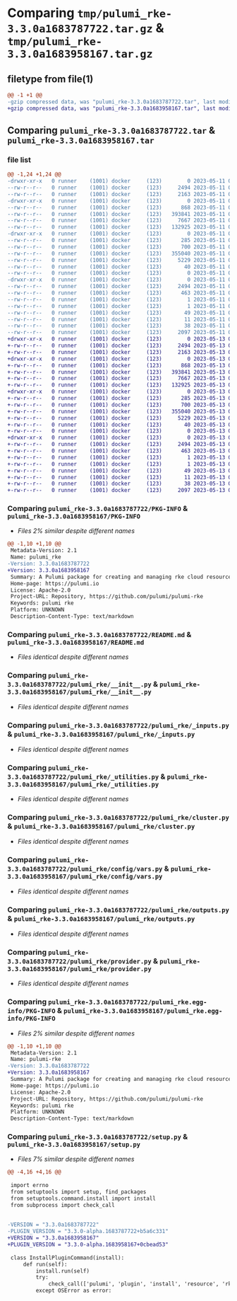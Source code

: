 # Comparing `tmp/pulumi_rke-3.3.0a1683787722.tar.gz` & `tmp/pulumi_rke-3.3.0a1683958167.tar.gz`

## filetype from file(1)

```diff
@@ -1 +1 @@
-gzip compressed data, was "pulumi_rke-3.3.0a1683787722.tar", last modified: Thu May 11 06:55:52 2023, max compression
+gzip compressed data, was "pulumi_rke-3.3.0a1683958167.tar", last modified: Sat May 13 06:14:54 2023, max compression
```

## Comparing `pulumi_rke-3.3.0a1683787722.tar` & `pulumi_rke-3.3.0a1683958167.tar`

### file list

```diff
@@ -1,24 +1,24 @@
-drwxr-xr-x   0 runner    (1001) docker     (123)        0 2023-05-11 06:55:52.243832 pulumi_rke-3.3.0a1683787722/
--rw-r--r--   0 runner    (1001) docker     (123)     2494 2023-05-11 06:55:52.243832 pulumi_rke-3.3.0a1683787722/PKG-INFO
--rw-r--r--   0 runner    (1001) docker     (123)     2163 2023-05-11 06:55:50.000000 pulumi_rke-3.3.0a1683787722/README.md
-drwxr-xr-x   0 runner    (1001) docker     (123)        0 2023-05-11 06:55:52.239832 pulumi_rke-3.3.0a1683787722/pulumi_rke/
--rw-r--r--   0 runner    (1001) docker     (123)      868 2023-05-11 06:55:50.000000 pulumi_rke-3.3.0a1683787722/pulumi_rke/__init__.py
--rw-r--r--   0 runner    (1001) docker     (123)   393841 2023-05-11 06:55:50.000000 pulumi_rke-3.3.0a1683787722/pulumi_rke/_inputs.py
--rw-r--r--   0 runner    (1001) docker     (123)     7667 2023-05-11 06:55:50.000000 pulumi_rke-3.3.0a1683787722/pulumi_rke/_utilities.py
--rw-r--r--   0 runner    (1001) docker     (123)   132925 2023-05-11 06:55:50.000000 pulumi_rke-3.3.0a1683787722/pulumi_rke/cluster.py
-drwxr-xr-x   0 runner    (1001) docker     (123)        0 2023-05-11 06:55:52.243832 pulumi_rke-3.3.0a1683787722/pulumi_rke/config/
--rw-r--r--   0 runner    (1001) docker     (123)      285 2023-05-11 06:55:50.000000 pulumi_rke-3.3.0a1683787722/pulumi_rke/config/__init__.py
--rw-r--r--   0 runner    (1001) docker     (123)      700 2023-05-11 06:55:50.000000 pulumi_rke-3.3.0a1683787722/pulumi_rke/config/vars.py
--rw-r--r--   0 runner    (1001) docker     (123)   355040 2023-05-11 06:55:50.000000 pulumi_rke-3.3.0a1683787722/pulumi_rke/outputs.py
--rw-r--r--   0 runner    (1001) docker     (123)     5229 2023-05-11 06:55:50.000000 pulumi_rke-3.3.0a1683787722/pulumi_rke/provider.py
--rw-r--r--   0 runner    (1001) docker     (123)       40 2023-05-11 06:55:50.000000 pulumi_rke-3.3.0a1683787722/pulumi_rke/pulumi-plugin.json
--rw-r--r--   0 runner    (1001) docker     (123)        0 2023-05-11 06:55:50.000000 pulumi_rke-3.3.0a1683787722/pulumi_rke/py.typed
-drwxr-xr-x   0 runner    (1001) docker     (123)        0 2023-05-11 06:55:52.243832 pulumi_rke-3.3.0a1683787722/pulumi_rke.egg-info/
--rw-r--r--   0 runner    (1001) docker     (123)     2494 2023-05-11 06:55:52.000000 pulumi_rke-3.3.0a1683787722/pulumi_rke.egg-info/PKG-INFO
--rw-r--r--   0 runner    (1001) docker     (123)      463 2023-05-11 06:55:52.000000 pulumi_rke-3.3.0a1683787722/pulumi_rke.egg-info/SOURCES.txt
--rw-r--r--   0 runner    (1001) docker     (123)        1 2023-05-11 06:55:52.000000 pulumi_rke-3.3.0a1683787722/pulumi_rke.egg-info/dependency_links.txt
--rw-r--r--   0 runner    (1001) docker     (123)        1 2023-05-11 06:55:52.000000 pulumi_rke-3.3.0a1683787722/pulumi_rke.egg-info/not-zip-safe
--rw-r--r--   0 runner    (1001) docker     (123)       49 2023-05-11 06:55:52.000000 pulumi_rke-3.3.0a1683787722/pulumi_rke.egg-info/requires.txt
--rw-r--r--   0 runner    (1001) docker     (123)       11 2023-05-11 06:55:52.000000 pulumi_rke-3.3.0a1683787722/pulumi_rke.egg-info/top_level.txt
--rw-r--r--   0 runner    (1001) docker     (123)       38 2023-05-11 06:55:52.243832 pulumi_rke-3.3.0a1683787722/setup.cfg
--rw-r--r--   0 runner    (1001) docker     (123)     2097 2023-05-11 06:55:50.000000 pulumi_rke-3.3.0a1683787722/setup.py
+drwxr-xr-x   0 runner    (1001) docker     (123)        0 2023-05-13 06:14:54.069416 pulumi_rke-3.3.0a1683958167/
+-rw-r--r--   0 runner    (1001) docker     (123)     2494 2023-05-13 06:14:54.061416 pulumi_rke-3.3.0a1683958167/PKG-INFO
+-rw-r--r--   0 runner    (1001) docker     (123)     2163 2023-05-13 06:14:53.000000 pulumi_rke-3.3.0a1683958167/README.md
+drwxr-xr-x   0 runner    (1001) docker     (123)        0 2023-05-13 06:14:54.061416 pulumi_rke-3.3.0a1683958167/pulumi_rke/
+-rw-r--r--   0 runner    (1001) docker     (123)      868 2023-05-13 06:14:53.000000 pulumi_rke-3.3.0a1683958167/pulumi_rke/__init__.py
+-rw-r--r--   0 runner    (1001) docker     (123)   393841 2023-05-13 06:14:53.000000 pulumi_rke-3.3.0a1683958167/pulumi_rke/_inputs.py
+-rw-r--r--   0 runner    (1001) docker     (123)     7667 2023-05-13 06:14:53.000000 pulumi_rke-3.3.0a1683958167/pulumi_rke/_utilities.py
+-rw-r--r--   0 runner    (1001) docker     (123)   132925 2023-05-13 06:14:53.000000 pulumi_rke-3.3.0a1683958167/pulumi_rke/cluster.py
+drwxr-xr-x   0 runner    (1001) docker     (123)        0 2023-05-13 06:14:54.061416 pulumi_rke-3.3.0a1683958167/pulumi_rke/config/
+-rw-r--r--   0 runner    (1001) docker     (123)      285 2023-05-13 06:14:53.000000 pulumi_rke-3.3.0a1683958167/pulumi_rke/config/__init__.py
+-rw-r--r--   0 runner    (1001) docker     (123)      700 2023-05-13 06:14:53.000000 pulumi_rke-3.3.0a1683958167/pulumi_rke/config/vars.py
+-rw-r--r--   0 runner    (1001) docker     (123)   355040 2023-05-13 06:14:53.000000 pulumi_rke-3.3.0a1683958167/pulumi_rke/outputs.py
+-rw-r--r--   0 runner    (1001) docker     (123)     5229 2023-05-13 06:14:53.000000 pulumi_rke-3.3.0a1683958167/pulumi_rke/provider.py
+-rw-r--r--   0 runner    (1001) docker     (123)       40 2023-05-13 06:14:53.000000 pulumi_rke-3.3.0a1683958167/pulumi_rke/pulumi-plugin.json
+-rw-r--r--   0 runner    (1001) docker     (123)        0 2023-05-13 06:14:53.000000 pulumi_rke-3.3.0a1683958167/pulumi_rke/py.typed
+drwxr-xr-x   0 runner    (1001) docker     (123)        0 2023-05-13 06:14:54.061416 pulumi_rke-3.3.0a1683958167/pulumi_rke.egg-info/
+-rw-r--r--   0 runner    (1001) docker     (123)     2494 2023-05-13 06:14:54.000000 pulumi_rke-3.3.0a1683958167/pulumi_rke.egg-info/PKG-INFO
+-rw-r--r--   0 runner    (1001) docker     (123)      463 2023-05-13 06:14:54.000000 pulumi_rke-3.3.0a1683958167/pulumi_rke.egg-info/SOURCES.txt
+-rw-r--r--   0 runner    (1001) docker     (123)        1 2023-05-13 06:14:54.000000 pulumi_rke-3.3.0a1683958167/pulumi_rke.egg-info/dependency_links.txt
+-rw-r--r--   0 runner    (1001) docker     (123)        1 2023-05-13 06:14:54.000000 pulumi_rke-3.3.0a1683958167/pulumi_rke.egg-info/not-zip-safe
+-rw-r--r--   0 runner    (1001) docker     (123)       49 2023-05-13 06:14:54.000000 pulumi_rke-3.3.0a1683958167/pulumi_rke.egg-info/requires.txt
+-rw-r--r--   0 runner    (1001) docker     (123)       11 2023-05-13 06:14:54.000000 pulumi_rke-3.3.0a1683958167/pulumi_rke.egg-info/top_level.txt
+-rw-r--r--   0 runner    (1001) docker     (123)       38 2023-05-13 06:14:54.069416 pulumi_rke-3.3.0a1683958167/setup.cfg
+-rw-r--r--   0 runner    (1001) docker     (123)     2097 2023-05-13 06:14:53.000000 pulumi_rke-3.3.0a1683958167/setup.py
```

### Comparing `pulumi_rke-3.3.0a1683787722/PKG-INFO` & `pulumi_rke-3.3.0a1683958167/PKG-INFO`

 * *Files 2% similar despite different names*

```diff
@@ -1,10 +1,10 @@
 Metadata-Version: 2.1
 Name: pulumi_rke
-Version: 3.3.0a1683787722
+Version: 3.3.0a1683958167
 Summary: A Pulumi package for creating and managing rke cloud resources.
 Home-page: https://pulumi.io
 License: Apache-2.0
 Project-URL: Repository, https://github.com/pulumi/pulumi-rke
 Keywords: pulumi rke
 Platform: UNKNOWN
 Description-Content-Type: text/markdown
```

### Comparing `pulumi_rke-3.3.0a1683787722/README.md` & `pulumi_rke-3.3.0a1683958167/README.md`

 * *Files identical despite different names*

### Comparing `pulumi_rke-3.3.0a1683787722/pulumi_rke/__init__.py` & `pulumi_rke-3.3.0a1683958167/pulumi_rke/__init__.py`

 * *Files identical despite different names*

### Comparing `pulumi_rke-3.3.0a1683787722/pulumi_rke/_inputs.py` & `pulumi_rke-3.3.0a1683958167/pulumi_rke/_inputs.py`

 * *Files identical despite different names*

### Comparing `pulumi_rke-3.3.0a1683787722/pulumi_rke/_utilities.py` & `pulumi_rke-3.3.0a1683958167/pulumi_rke/_utilities.py`

 * *Files identical despite different names*

### Comparing `pulumi_rke-3.3.0a1683787722/pulumi_rke/cluster.py` & `pulumi_rke-3.3.0a1683958167/pulumi_rke/cluster.py`

 * *Files identical despite different names*

### Comparing `pulumi_rke-3.3.0a1683787722/pulumi_rke/config/vars.py` & `pulumi_rke-3.3.0a1683958167/pulumi_rke/config/vars.py`

 * *Files identical despite different names*

### Comparing `pulumi_rke-3.3.0a1683787722/pulumi_rke/outputs.py` & `pulumi_rke-3.3.0a1683958167/pulumi_rke/outputs.py`

 * *Files identical despite different names*

### Comparing `pulumi_rke-3.3.0a1683787722/pulumi_rke/provider.py` & `pulumi_rke-3.3.0a1683958167/pulumi_rke/provider.py`

 * *Files identical despite different names*

### Comparing `pulumi_rke-3.3.0a1683787722/pulumi_rke.egg-info/PKG-INFO` & `pulumi_rke-3.3.0a1683958167/pulumi_rke.egg-info/PKG-INFO`

 * *Files 2% similar despite different names*

```diff
@@ -1,10 +1,10 @@
 Metadata-Version: 2.1
 Name: pulumi-rke
-Version: 3.3.0a1683787722
+Version: 3.3.0a1683958167
 Summary: A Pulumi package for creating and managing rke cloud resources.
 Home-page: https://pulumi.io
 License: Apache-2.0
 Project-URL: Repository, https://github.com/pulumi/pulumi-rke
 Keywords: pulumi rke
 Platform: UNKNOWN
 Description-Content-Type: text/markdown
```

### Comparing `pulumi_rke-3.3.0a1683787722/setup.py` & `pulumi_rke-3.3.0a1683958167/setup.py`

 * *Files 7% similar despite different names*

```diff
@@ -4,16 +4,16 @@
 
 import errno
 from setuptools import setup, find_packages
 from setuptools.command.install import install
 from subprocess import check_call
 
 
-VERSION = "3.3.0a1683787722"
-PLUGIN_VERSION = "3.3.0-alpha.1683787722+b5a6c331"
+VERSION = "3.3.0a1683958167"
+PLUGIN_VERSION = "3.3.0-alpha.1683958167+0cbead53"
 
 class InstallPluginCommand(install):
     def run(self):
         install.run(self)
         try:
             check_call(['pulumi', 'plugin', 'install', 'resource', 'rke', PLUGIN_VERSION])
         except OSError as error:
```

